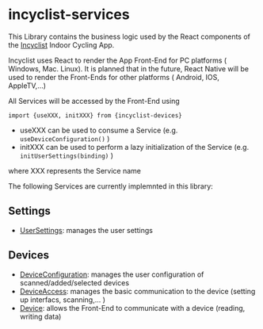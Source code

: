 # incyclist-services

This Library contains the business logic used by the React components of the [Incyclist](https://incyclist.com) Indoor Cycling App. 

Incyclist uses React to render the App Front-End for PC platforms ( Windows, Mac. Linux). It is planned that in the future, React Native will be used to render the Front-Ends for other platforms ( Android, IOS, AppleTV,...)

All Services will be accessed by the Front-End using 

```
import {useXXX, initXXX} from {incyclist-devices}

```

- useXXX  can be used to consume a Service (e.g. `useDeviceConfiguration()` ) 
- initXXX can be used to perform a lazy initialization of the Service (e.g. `initUserSettings(binding)` ) 

where XXX represents the Service name

The following Services are currently implemnted in this library:

## Settings
- [UserSettings](./docs/classes/UserSettingsService.md): manages the user settings 


## Devices
- [DeviceConfiguration](./docs/classes/DeviceConfigurationService.md): manages the user configuration of scanned/added/selected devices
- [DeviceAccess](./src/devices/access/README.MD): manages the basic communication to the device (setting up interfacs, scanning,... )
- [Device](./src/devices/device/README.MD): allows the Front-End to communicate with a device (reading, writing data)
